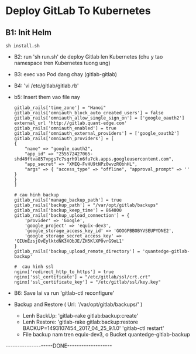 # Deploy GitLab To Kubernetes

## B1: Init Helm

    sh install.sh


-   B2: run 'sh run.sh' de deploy Gitlab len Kubernetes (chu y tao namespace tren Kubernetes tuong ung)
-   B3: exec vao Pod dang chay (gitlab-gitlab)
-   B4: 'vi /etc/gitlab/gitlab.rb'
-   b5: Insert them vao file nay

        gitlab_rails['time_zone'] = "Hanoi"
        gitlab_rails['omniauth_block_auto_created_users'] = false
        gitlab_rails['omniauth_allow_single_sign_on'] = ['google_oauth2']
        external_url 'http://gitlab.quant-edge.com'
        gitlab_rails['omniauth_enabled'] = true
        gitlab_rails['omniauth_external_providers'] = ['google_oauth2']
        gitlab_rails['omniauth_providers'] = [
        {
            "name" => "google_oauth2",
            "app_id" => "255572427065-shd49ftva857vpgs7c7sqrh9ln6fu7ck.apps.googleusercontent.com",
            "app_secret" => "XMEQ-FvHU9tNPz0wvzRObhHL",
            "args" => { "access_type" => "offline", "approval_prompt" => '' }
        }
        ]

        # cau hinh backup
        gitlab_rails['manage_backup_path'] = true
        gitlab_rails['backup_path'] = "/var/opt/gitlab/backups"
        gitlab_rails['backup_keep_time'] = 864000
        gitlab_rails['backup_upload_connection'] = {
            'provider' => 'Google',
            'google_project' => 'equix-dev3',
            'google_storage_access_key_id' => 'GOOGPBBOBYVSEUPYDNE2',
            'google_storage_secret_access_key' => 'QIUnEzsjOvEylktdNK3XObJE/ZH5KlXP0vrG9oL1'
        }
        gitlab_rails['backup_upload_remote_directory'] = 'quantedge-gitlab-backup'

        #  cau hinh ssl
        nginx['redirect_http_to_https'] = true
        nginx['ssl_certificate'] = "/etc/gitlab/ssl/crt.crt"
        nginx['ssl_certificate_key'] = "/etc/gitlab/ssl/key.key"

-   B6: Save lai va run 'gitlab-ctl reconfigure'

-   Backup and Restore ( Url: '/var/opt/gitlab/backups/' )
    -   Lenh BackUp:  'gitlab-rake gitlab:backup:create'
    -   Lenh Restore: 'gitlab-rake gitlab:backup:restore BACKUP=1493107454_2017_04_25_9.1.0'
                      'gitlab-ctl restart'
    -   File backup nam tren equix-dev3, o Bucket quantedge-gitlab-backup

--------------------DONE-------------------